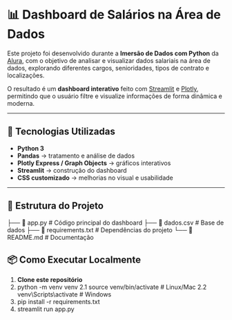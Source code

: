 # 📊 Dashboard de Salários na Área de Dados

Este projeto foi desenvolvido durante a **Imersão de Dados com Python** da [Alura](https://www.alura.com.br/), com o objetivo de analisar e visualizar dados salariais na área de dados, explorando diferentes cargos, senioridades, tipos de contrato e localizações.

O resultado é um **dashboard interativo** feito com [Streamlit](https://streamlit.io/) e [Plotly](https://plotly.com/python/), permitindo que o usuário filtre e visualize informações de forma dinâmica e moderna.

---

## 🚀 Tecnologias Utilizadas

- **Python 3**
- **Pandas** → tratamento e análise de dados
- **Plotly Express / Graph Objects** → gráficos interativos
- **Streamlit** → construção do dashboard
- **CSS customizado** → melhorias no visual e usabilidade

---

## 📂 Estrutura do Projeto

├── 📜 app.py # Código principal do dashboard
├── 📜 dados.csv # Base de dados 
├── 📜 requirements.txt # Dependências do projeto
└── 📜 README.md # Documentação

## 📦 Como Executar Localmente

1. **Clone este repositório**
2. python -m venv venv
  2.1 source venv/bin/activate   # Linux/Mac
  2.2 venv\Scripts\activate      # Windows
3. pip install -r requirements.txt
4. streamlit run app.py
